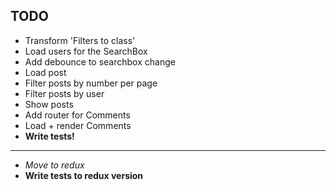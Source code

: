 ## TODO

- Transform 'Filters to class'
- Load users for the SearchBox
- Add debounce to searchbox change
- Load post
- Filter posts by number per page
- Filter posts by user
- Show posts 
- Add router for Comments
- Load + render Comments
- **Write tests!**
-----
- *Move to redux*
- **Write tests to redux version**